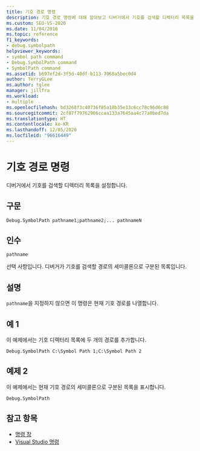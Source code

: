 ```yaml
---
title: 기호 경로 명령
description: 기호 경로 명령에 대해 알아보고 디버거에서 기호를 검색할 디렉터리 목록을 설정하는 방법에 대해 알아봅니다.
ms.custom: SEO-VS-2020
ms.date: 11/04/2016
ms.topic: reference
f1_keywords:
- debug.symbolpath
helpviewer_keywords:
- symbol path command
- Debug.SymbolPath command
- SymbolPath command
ms.assetid: b697ef2d-3f5d-40df-b113-7068a5bec0d4
author: TerryGLee
ms.author: tglee
manager: jillfra
ms.workload:
- multiple
ms.openlocfilehash: bd3268f3c40736f85a18b35e33c6cc78c96d6c88
ms.sourcegitcommit: 2cf87f79762906ccaa133a7645aa4c77a0bed7da
ms.translationtype: HT
ms.contentlocale: ko-KR
ms.lasthandoff: 12/05/2020
ms.locfileid: "96616449"
---
```

# <a name="symbol-path-command"></a>기호 경로 명령
디버거에서 기호를 검색할 디렉터리 목록을 설정합니다.

## <a name="syntax"></a>구문

```
Debug.SymbolPath pathname1;pathname2;... pathnameN
```

## <a name="arguments"></a>인수
`pathname`

선택 사항입니다. 디버거가 기호를 검색할 경로의 세미콜론으로 구분된 목록입니다.

## <a name="remarks"></a>설명
`pathname`을 지정하지 않으면 이 명령은 현재 기호 경로를 나열합니다.

## <a name="example-1"></a>예 1
이 예제에서는 기호 디렉터리 목록에 두 개의 경로를 추가합니다.

```
Debug.SymbolPath C:\Symbol Path 1;C:\Symbol Path 2
```

## <a name="example-2"></a>예제 2
이 예제에서는 현재 기호 경로의 세미콜론으로 구분된 목록을 표시합니다.

```
Debug.SymbolPath
```

## <a name="see-also"></a>참고 항목

- [명령 창](../../ide/reference/command-window.md)
- [Visual Studio 명령](../../ide/reference/visual-studio-commands.md)
